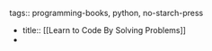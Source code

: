 tags:: programming-books, python, no-starch-press

- title:: [[Learn to Code By Solving Problems]]
-